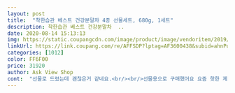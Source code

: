 ```yaml
---
layout: post 
title:  "착한습관 베스트 건강분말차 4종 선물세트, 680g, 1세트" 
description: 착한습관 베스트 건강분말차  ..
date: 2020-08-14 15:13:13 
img: https://static.coupangcdn.com/image/product/image/vendoritem/2019/08/28/3241086964/448597a3-ac90-4fdd-aa51-85effb260f15.jpg 
linkUrl: https://link.coupang.com/re/AFFSDP?lptag=AF3600438&subid=ahnPublicAsk&pageKey=31674801&itemId=119263091&vendorItemId=3241086964&traceid=V0-113-f4c337350ef395ba 
categories: [1012] 
color: FF6F00 
price: 31920 
author: Ask View Shop 
cont:  "선물로 드렸는데 괜찮은거 같네요.<br/><br/>선물용으로 구매했어요 요즘 핫한 제품들로만 구성되어있어서<br/>선물하기도 좋고 받는사람도 좋아하네요<br/>설 선물로 구매했었는데 받은분 만족도가 크네요! 감사합니다.<br/> ^^<br/>" 
---
```


